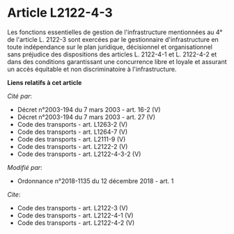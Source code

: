# Article L2122-4-3

Les fonctions essentielles de gestion de l'infrastructure mentionnées au 4° de l'article L. 2122-3 sont exercées par le
gestionnaire d'infrastructure en toute indépendance sur le plan juridique, décisionnel et organisationnel sans préjudice des
dispositions des articles L. 2122-4-1 et L. 2122-4-2 et dans des conditions garantissant une concurrence libre et loyale et
assurant un accès équitable et non discriminatoire à l'infrastructure.

**Liens relatifs à cet article**

_Cité par_:

  - Décret n°2003-194 du 7 mars 2003 - art. 16-2 (V)
  - Décret n°2003-194 du 7 mars 2003 - art. 27 (V)
  - Code des transports - art. L1263-2 (V)
  - Code des transports - art. L1264-7 (V)
  - Code des transports - art. L2111-9 (V)
  - Code des transports - art. L2122-2 (V)
  - Code des transports - art. L2122-4-3-2 (V)

_Modifié par_:

  - Ordonnance n°2018-1135 du 12 décembre 2018 - art. 1

_Cite_:

  - Code des transports - art. L2122-3 (V)
  - Code des transports - art. L2122-4-1 (V)
  - Code des transports - art. L2122-4-2 (V)
